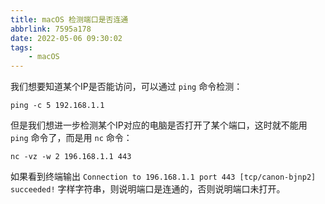 ```yaml
---
title: macOS 检测端口是否连通
abbrlink: 7595a178
date: 2022-05-06 09:30:02
tags:
    - macOS
---
```


我们想要知道某个IP是否能访问，可以通过 `ping` 命令检测：

```shell
ping -c 5 192.168.1.1
```

但是我们想进一步检测某个IP对应的电脑是否打开了某个端口，这时就不能用 `ping` 命令了，而是用 `nc` 命令：

```shell
nc -vz -w 2 196.168.1.1 443
```

如果看到终端输出 `Connection to 196.168.1.1 port 443 [tcp/canon-bjnp2] succeeded!` 字样字符串，则说明端口是连通的，否则说明端口未打开。

